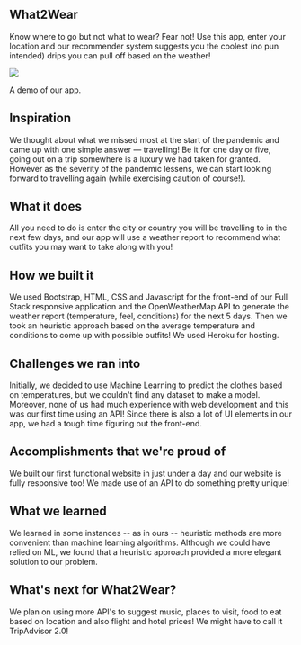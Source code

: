 ## What2Wear

Know where to go but not what to wear? Fear not! Use this app, enter your location and our recommender system suggests you the coolest (no pun intended) drips you can pull off based on the weather!

![](https://github.com/nilu-24/What2Wear/blob/master/demo.gif?raw=true)

A demo of our app.

## Inspiration
We thought about what we missed most at the start of the pandemic and came up with one simple answer — travelling! Be it for one day or five, going out on a trip somewhere is a luxury we had taken for granted. However as the severity of the pandemic lessens, we can start looking forward to travelling again (while exercising caution of course!).

## What it does
All you need to do is enter the city or country you will be travelling to in the next few days, and our app will use a weather report to recommend what outfits you may want to take along with you!

## How we built it
We used Bootstrap, HTML, CSS and Javascript for the front-end of our Full Stack responsive application and the OpenWeatherMap API to generate the weather report (temperature, feel, conditions) for the next 5 days. Then we took an heuristic approach based on the average temperature and conditions to come up with possible outfits! We used Heroku for hosting.

## Challenges we ran into
Initially, we decided to use Machine Learning to predict the clothes based on temperatures, but we couldn't find any dataset to make a model. Moreover, none of us had much experience with web development and this was our first time using an API! Since there is also a lot of UI elements in our app, we had a tough time figuring out the front-end. 

## Accomplishments that we're proud of
We built our first functional website in just under a day and our website is fully responsive too! We made use of an API to do something pretty unique!

## What we learned
We learned in some instances -- as in ours -- heuristic methods are more convenient than machine learning algorithms. Although we could have relied on ML, we found that a heuristic approach provided a more elegant solution to our problem.

## What's next for What2Wear?
We plan on using more API's to suggest music, places to visit, food to eat based on location and also flight and hotel prices! We might have to call it TripAdvisor 2.0!
